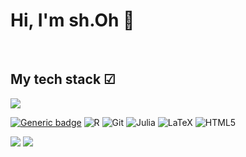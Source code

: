 <h1> Hi, I'm sh.Oh 👋 </h1>

<br />
<h2> My tech stack  ☑ </h2>


<img src="https://img.shields.io/badge/Python-3776AB?style=for-the-badge&logo=Python&logoColor=white">

[![Generic badge](https://img.shields.io/badge/MATLAB-R2023a-BLUE.svg)](https://shields.io/)
![R](https://img.shields.io/badge/-R-276DC3?sstyle=for-the-badge&logo=R&logoColor=white")
![Git](https://img.shields.io/badge/-Git-F05032?style=for-the-badge&logo=git&logoColor=ffffff)
![Julia](https://img.shields.io/badge/-Julia-9558B2?style=for-the-badge&logo=Julia&logoColor=white")
![LaTeX](https://img.shields.io/badge/latex-%23008080.svg?style=for-the-badge&logo=latex&logoColor=white)
![HTML5](https://img.shields.io/badge/-HTML5-F05032?style=for-the-badge&logo=html5&logoColor=ffffff)

<img src="https://img.shields.io/badge/tensorflow-FF6F00?style=for-the-badge&logo=tensorflow&logoColor=white">
<img src="https://img.shields.io/badge/Pytorch-EE4C2C?style=for-the-badge&logo=Pytorch&logoColor=white">

<br/>

